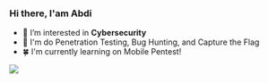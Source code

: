 ### Hi there, I'am Abdi


- :cactus: I’m interested in **Cybersecurity**
- :seedling: I'm do Penetration Testing, Bug Hunting, and Capture the Flag
- :four_leaf_clover: I'm currently learning on Mobile Pentest!

<p>
  <img src="https://github-profile-trophy.vercel.app/?username=yaudahbanh&theme=onedark&no-frame=true&column=8" />
</p>
